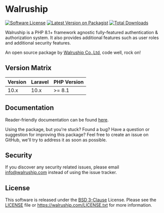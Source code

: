 # Walruship

[![Software License][icon-license]][link-license]
[![Latest Version on Packagist][icon-version]][link-packagist]
[![Total Downloads][icon-downloads]][link-packagist]

Walruship is a PHP 8.1+ framework agnostic fully-featured authentication & authorization system. It also provides additional features such as user roles and additional security features.

An open source package by [Walruship Co.,Ltd](https://walruship.com), code well, rock on!

## Version Matrix

Version | Laravel | PHP Version
------- |---------| ------------
10.x     | 10.x    | >= 8.1

## Documentation

Reader-friendly documentation can be found [here][link-docs].

Using the package, but you're stuck? Found a bug? Have a question or suggestion for improving this package? Feel free to create an issue on GitHub, we'll try to address it as soon as possible.

## Security

If you discover any security related issues, please email info@walruship.com instead of using the issue tracker.

## License

This software is released under the [BSD 3-Clause][link-license] License. Please see the [LICENSE](LICENSE) file or https://walruship.com/LICENSE.txt for more information.

[link-docs]:      https://walruship.com
[link-travis]:    https://walruship.com
[link-license]:   https://opensource.org/license/bsd-3-clause/
[link-packagist]: https://packagist.org/packages/walruship/support

[icon-license]:   https://poser.pugx.org/walruship/support/license
[icon-version]:   https://poser.pugx.org/walruship/support/version
[icon-downloads]: https://poser.pugx.org/walruship/support/downloads

